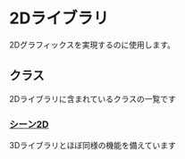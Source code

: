 # 2Dライブラリ

2Dグラフィックスを実現するのに使用します。

## クラス

2Dライブラリに含まれているクラスの一覧です

### [シーン2D](/lib/2d/scene/index)

3Dライブラリとほぼ同様の機能を備えています